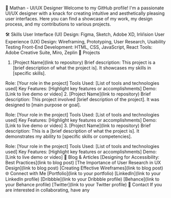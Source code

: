 💼 Mathan - UI/UX Designer
Welcome to my GitHub profile! I'm a passionate UI/UX designer with a knack for creating intuitive and aesthetically pleasing user interfaces. Here you can find a showcase of my work, my design process, and my contributions to various projects.

🛠️ Skills
User Interface (UI) Design: Figma, Sketch, Adobe XD, InVision
User Experience (UX) Design: Wireframing, Prototyping, User Research, Usability Testing
Front-End Development: HTML, CSS, JavaScript, React
Tools: Adobe Creative Suite, Miro, Zeplin
📂 Projects
1. [Project Name](link to repository)
Brief description: This project is a [brief description of what the project is]. It showcases my skills in [specific skills].

Role: [Your role in the project]
Tools Used: [List of tools and technologies used]
Key Features: [Highlight key features or accomplishments]
Demo: [Link to live demo or video]
2. [Project Name](link to repository)
Brief description: This project involved [brief description of the project]. It was designed to [main purpose or goal].

Role: [Your role in the project]
Tools Used: [List of tools and technologies used]
Key Features: [Highlight key features or accomplishments]
Demo: [Link to live demo or video]
3. [Project Name](link to repository)
Brief description: This is a [brief description of what the project is]. It demonstrates my ability to [specific skills or competencies].

Role: [Your role in the project]
Tools Used: [List of tools and technologies used]
Key Features: [Highlight key features or accomplishments]
Demo: [Link to live demo or video]
📝 Blog & Articles
[Designing for Accessibility: Best Practices](link to blog post)
[The Importance of User Research in UX Design](link to blog post)
[Creating Effective Wireframes](link to blog post)
🌐 Connect with Me
[Portfolio](link to your portfolio)
[LinkedIn](link to your LinkedIn profile)
[Dribbble](link to your Dribbble profile)
[Behance](link to your Behance profile)
[Twitter](link to your Twitter profile)
📧 Contact
If you are interested in collaborating, have any
